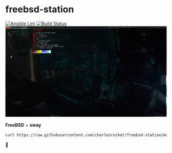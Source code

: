 # freebsd-station
[![Ansible Lint](https://github.com/charlesrocket/freebsd-station/workflows/Ansible%20Lint/badge.svg)](https://github.com/charlesrocket/freebsd-station/actions)
[![Build Status](https://api.cirrus-ci.com/github/charlesrocket/freebsd-station.svg?branch=master)](https://cirrus-ci.com/github/charlesrocket/freebsd-station)
![screenshot](screenshot.png)

**FreeBSD** + **sway**

```sh
curl https://raw.githubusercontent.com/charlesrocket/freebsd-station/master/bootstrap | sh
```
🚧
